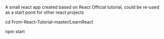 A small react app created based on React Official tutorial, could be re-used as a start point for other react projects 




cd From-React-Tutorial-master/LearnReact

npm start
